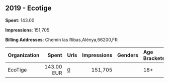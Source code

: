 ## 2019 - Ecotige 
**Spent**: 143.00

**Impressions**: 151,705

**Billing Addresses**: Chemin las Ribas,Alénya,66200,FR

|Organization|Spent|Urls|Impressions|Genders|Age Brackets|Country Codes|
|:---|---:|:---|---:|:---|:---|:---|
|EcoTige|143.00 EUR|[0](https://www.snap.com/political-ads/asset/3eb73d4616aa6c9a3a22a765b317c2d42b5b2e127c1eb11a3f3a26ecc3505f5a?mediaType=mp4)|151,705||18+|france|
